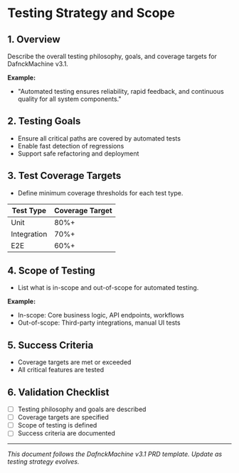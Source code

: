 # Testing Strategy and Scope

## 1. Overview
Describe the overall testing philosophy, goals, and coverage targets for DafnckMachine v3.1.

**Example:**
- "Automated testing ensures reliability, rapid feedback, and continuous quality for all system components."

## 2. Testing Goals
- Ensure all critical paths are covered by automated tests
- Enable fast detection of regressions
- Support safe refactoring and deployment

## 3. Test Coverage Targets
- Define minimum coverage thresholds for each test type.

| Test Type      | Coverage Target |
|---------------|----------------|
| Unit          | 80%+           |
| Integration   | 70%+           |
| E2E           | 60%+           |

## 4. Scope of Testing
- List what is in-scope and out-of-scope for automated testing.

**Example:**
- In-scope: Core business logic, API endpoints, workflows
- Out-of-scope: Third-party integrations, manual UI tests

## 5. Success Criteria
- Coverage targets are met or exceeded
- All critical features are tested

## 6. Validation Checklist
- [ ] Testing philosophy and goals are described
- [ ] Coverage targets are specified
- [ ] Scope of testing is defined
- [ ] Success criteria are documented

---
*This document follows the DafnckMachine v3.1 PRD template. Update as testing strategy evolves.* 